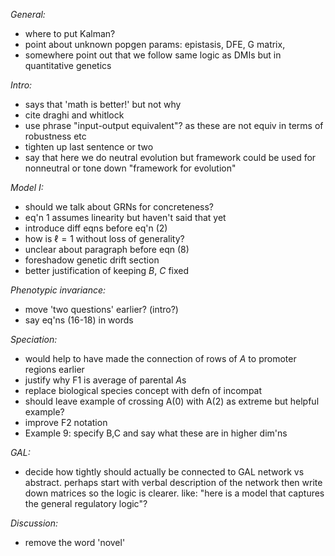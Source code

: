 *General:*

- where to put Kalman?
- point about unknown popgen params: epistasis, DFE, G matrix, 
- somewhere point out that we follow same logic as DMIs but in quantitative genetics

*Intro:*

- says that 'math is better!' but not why
- cite draghi and whitlock
- use phrase "input-output equivalent"? as these are not equiv in terms of robustness etc
- tighten up last sentence or two
- say that here we do neutral evolution but framework could be used for nonneutral 
    or tone down "framework for evolution"

*Model I:*

- should we talk about GRNs for concreteness?
- eq'n 1 assumes linearity but haven't said that yet
- introduce diff eqns before eq'n (2)
- how is $\ell=1$ without loss of generality?
- unclear about paragraph before eqn (8)
- foreshadow genetic drift section
- better justification of keeping $B$, $C$ fixed

*Phenotypic invariance:*

- move 'two questions' earlier? (intro?)
- say eq'ns (16-18) in words

*Speciation:*

- would help to have made the connection of rows of $A$ to promoter regions earlier
- justify why F1 is average of parental $A$s
- replace biological species concept with defn of incompat
- should leave example of crossing A(0) with A(2) as extreme but helpful example?
- improve F2 notation
- Example 9: specify B,C and say what these are in higher dim'ns

*GAL:*

- decide how tightly should actually be connected to GAL network vs abstract. 
    perhaps start with verbal description of the network then write down matrices
    so the logic is clearer.  like: "here is a model that captures the general regulatory logic"?


*Discussion:*

- remove the word 'novel'
